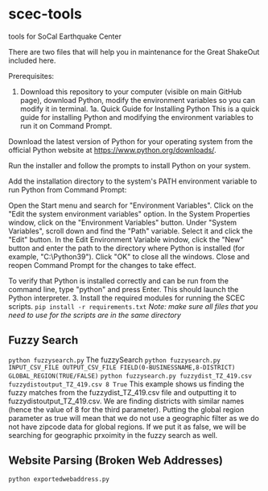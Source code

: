 # scec-tools
tools for SoCal Earthquake Center

There are two files that will help you in maintenance for the Great ShakeOut included here.

Prerequisites: 
1. Download this repository to your computer (visible on main GitHub page), download Python, modify the environment variables so you can modify it in terminal.
1a. Quick Guide for Installing Python
This is a quick guide for installing Python and modifying the environment variables to run it on Command Prompt.

Download the latest version of Python for your operating system from the official Python website at https://www.python.org/downloads/.

Run the installer and follow the prompts to install Python on your system.

Add the installation directory to the system's PATH environment variable to run Python from Command Prompt:

Open the Start menu and search for "Environment Variables".
Click on the "Edit the system environment variables" option.
In the System Properties window, click on the "Environment Variables" button.
Under "System Variables", scroll down and find the "Path" variable. Select it and click the "Edit" button.
In the Edit Environment Variable window, click the "New" button and enter the path to the directory where Python is installed (for example, "C:\Python39"). Click "OK" to close all the windows.
Close and reopen Command Prompt for the changes to take effect.

To verify that Python is installed correctly and can be run from the command line, type "python" and press Enter. This should launch the Python interpreter.
3. Install the required modules for running the SCEC scripts.
```pip install -r requirements.txt```
*Note: make sure all files that you need to use for the scripts are in the same directory*

## Fuzzy Search
```python fuzzysearch.py```
The fuzzySearch
```python fuzzysearch.py INPUT_CSV_FILE OUTPUT_CSV_FILE FIELD(0-BUSINESSNAME,8-DISTRICT) GLOBAL_REGION(TRUE/FALSE)```
```python fuzzysearch.py fuzzydist_TZ_419.csv fuzzydistoutput_TZ_419.csv 8 True```
This example shows us finding the fuzzy matches from the fuzzydist_TZ_419.csv file and outputting it to fuzzydistoutput_TZ_419.csv. We are finding districts with similar names (hence the value of 8 for the third parameter). Putting the global region parameter as true will mean that we do not use a geographic filter as we do not have zipcode data for global regions. If we put it as false, we will be searching for geographic prxoimity in the fuzzy search as well. 

## Website Parsing (Broken Web Addresses)
```python exportedwebaddress.py```


